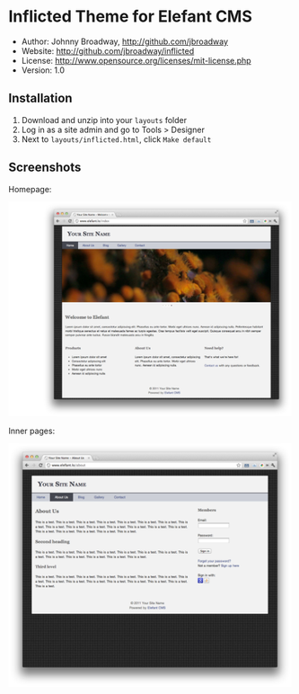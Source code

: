 # Inflicted Theme for Elefant CMS

* Author: Johnny Broadway, http://github.com/jbroadway
* Website: http://github.com/jbroadway/inflicted
* License: http://www.opensource.org/licenses/mit-license.php
* Version: 1.0

## Installation

1. Download and unzip into your `layouts` folder
2. Log in as a site admin and go to Tools > Designer
3. Next to `layouts/inflicted.html`, click `Make default`

## Screenshots

Homepage:

![](http://github.com/jbroadway/inflicted/raw/master/screenshot-index.png)

Inner pages:

![](http://github.com/jbroadway/inflicted/raw/master/screenshot-inner.png)
